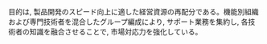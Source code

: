 目的は, 製品開発のスピード向上に適した経営資源の再配分である。機能別組織および専門技術者を混合したグループ編成により, サポート業務を集約し, 各技術者の知識を融合させることで, 市場対応力を強化している。